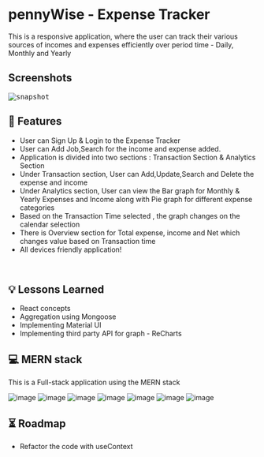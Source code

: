 # pennyWise - Expense Tracker

This is a responsive application, where the user can track their various sources of incomes and expenses efficiently over period time - Daily, Monthly and Yearly

## Screenshots

<kbd>
<img src="https://res.cloudinary.com/djxzl8ay2/image/upload/v1673219778/JT/pennyWise_pbty3g.png" alt="snapshot">
</kbd>

## 🚀 Features

- User can Sign Up & Login to the Expense Tracker
- User can Add Job,Search for the income and expense added.
- Application is divided into two sections : Transaction Section & Analytics Section
- Under Transaction section, User can Add,Update,Search and Delete the expense and income
- Under Analytics section, User can view the Bar graph for Monthly & Yearly Expenses and Income along with Pie graph for different expense categories
- Based on the Transaction Time selected , the graph changes on the calendar selection
- There is Overview section for Total expense, income and Net which changes value based on Transaction time
- All devices friendly application!

 <br /> 
 
## 💡 Lessons Learned

- React concepts
- Aggregation using Mongoose
- Implementing Material UI 
- Implementing third party API for graph - ReCharts

## 💻 MERN stack

This is a Full-stack application using the MERN stack

![image](https://img.shields.io/badge/MongoDB-4EA94B?style=for-the-badge&logo=mongodb&logoColor=white)
![image](https://img.shields.io/badge/Express.js-404D59?style=for-the-badge)
![image](https://img.shields.io/badge/React-20232A?style=for-the-badge&logo=react&logoColor=61DAFB)
![image](https://img.shields.io/badge/Node.js-43853D?style=for-the-badge&logo=node.js&logoColor=white)
![image](https://img.shields.io/badge/JavaScript-F7DF1E?style=for-the-badge&logo=javascript&logoColor=black)
![image](https://img.shields.io/badge/HTML5-E34F26?style=for-the-badge&logo=html5&logoColor=white)
![image](https://img.shields.io/badge/CSS3-1572B6?style=for-the-badge&logo=css3&logoColor=white)


## ⏳ Roadmap

- Refactor the code with useContext


